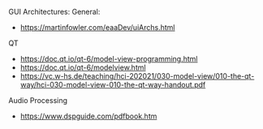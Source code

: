 GUI Architectures:
General:
- https://martinfowler.com/eaaDev/uiArchs.html
  
QT
- https://doc.qt.io/qt-6/model-view-programming.html
- https://doc.qt.io/qt-6/modelview.html
- https://vc.w-hs.de/teaching/hci-202021/030-model-view/010-the-qt-way/hci-030-model-view-010-the-qt-way-handout.pdf

Audio Processing
- https://www.dspguide.com/pdfbook.htm
